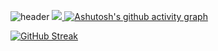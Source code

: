 ![header](https://capsule-render.vercel.app/api?type=waving&color=gradient&height=120&animation=fadeIn&section=footer&text=🚗🚘🚛&fontAlign=70)
<a href="s">
  <img src="https://github-readme-stats.vercel.app/api/top-langs/?username=yunhwane&exclude_repo=dkssud8150.github.io&layout=compact&theme=tokyonight" />
</a>
[![Ashutosh's github activity graph](https://activity-graph.herokuapp.com/graph?username=yunhwane&theme=dark)](https://github.com/yunhwane/github-readme-activity-graph)

[![GitHub Streak](https://github-readme-streak-stats.herokuapp.com/?user=yunhwane&theme=tokyonight)](https://git.io/streak-stats)



<!--
**yunhwane/yunhwane** is a ✨ _special_ ✨ repository because its `README.md` (this file) appears on your GitHub profile.

Here are some ideas to get you started:


- 🌱 I’m currently learning ...
- 👯 I’m looking to collaborate on ...
- 🤔 I’m looking for help with ...
- 💬 Ask me about ...
- 📫 How to reach me: ...
- 😄 Pronouns: ...
- ⚡ Fun fact: ...
-->
